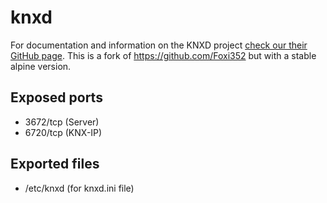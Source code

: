 # knxd
For documentation and information on the KNXD project [check our their GitHub page](https://github.com/knxd/knxd).
This is a fork of https://github.com/Foxi352 but with a stable alpine version.

## Exposed ports
* 3672/tcp (Server)
* 6720/tcp (KNX-IP)

## Exported files
* /etc/knxd (for knxd.ini file)



